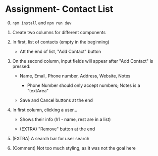 # Assignment- Contact List

0. ```npm install``` and ```npm run dev```

1. Create two columns for different components

2. In first, list of contacts (empty in the beginning)

    - Att the end of list, "Add Contact" button

3. On the second column, input fields will appear after "Add Contact" is pressed:

    - Name, Email, Phone number, Address, Website, Notes

        - Phone Number should only accept numbers; Notes is a "textArea"

    - Save and Cancel buttons at the end

4. In first column, clicking a user...

    - Shows their info (h1 - name, rest are in a list)

    - (EXTRA) "Remove" button at the end

5. (EXTRA) A search bar for user search

6. (Comment) Not too much styling, as it was not the goal here